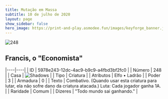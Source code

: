 ```yaml
---
title: Mutação em Massa
subtitle: 10 de julho de 2020
layout: page
show_sidebar: false
hero_image: https://print-and-play.asmodee.fun/images/keyforge_banner.jpg
---
```


![248](https://cdn.keyforgegame.com/media/card_front/pt/479_248_R5WCF2X522H2_pt.png)

## Francis, o "Economista"

|----|----|
| ID | 5978e243-12dc-4ac9-b9c9-a4fbd3bf2fc0 |
| Número | 248 |
| Casa | ![Shadows](https://archonarcana.com/images/thumb/e/ee/Shadows.png/22px-Shadows.png "Sombras") |
| Tipo | Criatura |
| Atributos | Elfo • Ladrão |
| Poder | 3 |
| Armadura | 0 |
| Texto | Combativo. (Quando usar esta criatura para lutar, ela não sofre dano da criatura atacada.) Luta: Cada jogador ganha 1A. |
| Raridade | Comum |
| Dizeres | "Todo mundo sai ganhando." |
